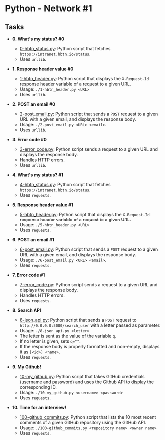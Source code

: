 # Python - Network #1

## Tasks

- **0. What's my status? #0**

  - [0-hbtn_status.py](./0-hbtn_status.py): Python script that fetches
    `https://intranet.hbtn.io/status`.
  - Uses `urllib`.

- **1. Response header value #0**

  - [1-hbtn_header.py](./1-hbtn_header.py): Python script that displays the
    `X-Request-Id` response header variable of a request to a given URL.
  - Usage: `./1-hbtn_header.py <URL>`
  - Uses `urllib`.

- **2. POST an email #0**

  - [2-post_email.py](./2-post_email.py): Python script that sends a `POST`
    request to a given URL with a given email, and displays the response body.
  - Usage: `./2-post_email.py <URL> <email>`.
  - Uses `urllib`.

- **3. Error code #0**

  - [3-error_code.py](./3-error_code.py): Python script sends a request to
    a given URL and displays the response body.
  - Handles HTTP errors.
  - Uses `urllib`.

- **4. What's my status? #1**

  - [4-hbtn_status.py](./4-hbtn_status.py): Python script that fetches
    `https://intranet.hbtn.io/status`.
  - Uses `requests`.

- **5. Response header value #1**

  - [5-hbtn_header.py](./5-hbtn_header.py): Python script that displays the
    `X-Request-Id` response header variable of a request to a given URL.
  - Usage: `./5-hbtn_header.py <URL>`
  - Uses `requests`.

- **6. POST an email #1**

  - [6-post_email.py](./6-post_email.py): Python script that sends a `POST`
    request to a given URL with a given email, and displays the response body.
  - Usage: `./6-post_email.py <URL> <email>`.
  - Uses `requests`.

- **7. Error code #1**

  - [7-error_code.py](./7-error_code.py): Python script sends a request to
    a given URL and displays the response body.
  - Handles HTTP errors.
  - Uses `requests`.

- **8. Search API**

  - [8-json_api.py](./8-json_api.py): Python script that sends a `POST` request
    to `http://0.0.0.0:5000/search_user` with a letter passed as parameter.
  - Usage: `./8-json_api.py <letter>`
  - The letter is sent as the value of the variable `q`.
  - If no letter is given, sets `q=""`.
  - If the response body is properly formatted and non-empty, displays it as
    `[<id>] <name>`.
  - Uses `requests`.

- **9. My Github!**

  - [10-my_github.py](./10-my_github.py): Python script that takes GitHub
    credentials (username and password) and uses the Github API to display the
    corresponding ID.
  - Usage: `./10-my_github.py <username> <password>`
  - Uses `requests`.

- **10. Time for an interview!**
  - [100-github_commits.py](./100-github_commits.py): Python script that lists
    the 10 most recent comments of a given GitHub repository using the GitHub API.
  - Usage: `./100-github_commits.py <repository name> <owner name>`
  - Uses `requests`.
